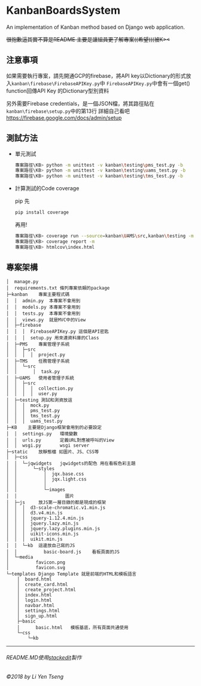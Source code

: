 
# KanbanBoardsSystem
An implementation of Kanban method based on Django web application.

~~很抱歉這其實不算是README 主要是讓組員更了解專案((希望(((被K><~~
## 注意事項
  如果需要執行專案，請先開通GCP的firebase，將API key以Dictionary的形式放入`kanban\firebase\FirebaseAPIKey.py`中
  `FirebaseAPIKey.py`中會有一個get() function回傳API Key 的Dictionary型別資料
  
  另外需要Firebase credentials，是一個JSON檔，將其路徑貼在`kanban\firebase\setup.py`中的第13行
  詳細自己看吧 <https://firebase.google.com/docs/admin/setup>
  

## 測試方法
- 單元測試 
  ```bash
  專案路徑\KB> python -m unittest -v kanban\testing\pms_test.py -b
  專案路徑\KB> python -m unittest -v kanban\testing\uams_test.py -b
  專案路徑\KB> python -m unittest -v kanban\testing\tms_test.py -b
  ```
- 計算測試的Code coverage
 
  pip 先
  
  ```bash
  pip install coverage
  ```
 
  再用!
  
  ```bash
  專案路徑\KB> coverage run --source=kanban\UAMS\src,kanban\testing -m unittest -v kanban\testing\uams_test.py -b
  專案路徑\KB> coverage report -m
  專案路徑\KB> htmlcov\index.html
  ```

## 專案架構
```text
│  manage.py
│  requirements.txt	條列專案依賴的package
├─kanban	專案主要程式碼
│  │  admin.py	本專案不會用到
│  │  models.py	本專案不會用到
│  │  tests.py	本專案不會用到
│  │  views.py	就是MVC中的View
│  ├─firebase
│  │  │  FirebaseAPIKey.py 這個是API密匙
│  │  │  setup.py 用來連資料庫的Class
│  ├─PMS	專案管理子系統
│  │  ├─src
│  │  │  │  project.py
│  ├─TMS	任務管理子系統
│  │  └─src
│  │      │  task.py
│  ├─UAMS	使用者管理子系統
│  │  ├─src
│  │  │  │  collection.py
│  │  │  │  user.py
│  ├─testing 測試和測資放這
│  │  │  mock.py
│  │  │  pms_test.py
│  │  │  tms_test.py
│  │  │  uams_test.py
├─KB	主要是Django框架會用到的必要設定
│  │  settings.py	環境變數
│  │  urls.py		定義URL對應被呼叫的View
│  │  wsgi.py		wsgi server
├─static	放靜態檔 如圖片、JS、CSS等
│  ├─css
│  │  └─jqwidgets	jqwidgets的配色 用在看板色彩主題
│  │      └─styles
│  │          │  jqx.base.css
│  │          │  jqx.light.css
│  │          │
│  │          └─images
│  │                  圖片
│  ├─js		放JS第一層目錄的都是現成的框架
│  │  │  d3-scale-chromatic.v1.min.js
│  │  │  d3.v4.min.js
│  │  │  jquery-1.12.4.min.js
│  │  │  jquery.lazy.min.js
│  │  │  jquery.lazy.plugins.min.js
│  │  │  uikit-icons.min.js
│  │  │  uikit.min.js
│  │  └─kb	這邊放自己寫的JS
│  │          basic-board.js	看板頁面的JS
│  └─media
│          favicon.png
│          favicon.svg
└─templates	Django Template 就是前端的HTML和模板語言
    │  board.html
    │  create_card.html
    │  create_project.html
    │  index.html
    │  login.html
    │  navbar.html
    │  settings.html
    │  sign_up.html
    ├─basic
    │      basic.html	模板基底，所有頁面共通使用
    └─css
        └─kb
```

  
---
###### README.MD使用[stackedit](https://stackedit.io/)製作
###### ©2018 by Li Yen Tseng

